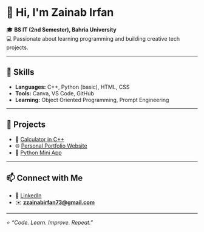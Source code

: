 # 👋 Hi, I'm Zainab Irfan  

🎓 **BS IT (2nd Semester), Bahria University**  
💻 Passionate about learning programming and building creative tech projects.  

---

## 🧰 Skills
- **Languages:** C++, Python (basic), HTML, CSS  
- **Tools:** Canva, VS Code, GitHub  
- **Learning:** Object Oriented Programming, Prompt Engineering  

---

## 🚀 Projects
- 🧮 [Calculator in C++](https://github.com/zainab-irfan/calculator-cpp-/tree/main)  
- 🌐 [Personal Portfolio Website](#)  
- 🧠 [Python Mini App](#)  

---

## 📫 Connect with Me
- 💼 [LinkedIn](https://www.linkedin.com/in/zainab-irfan73)  
- ✉️ **zzainabirfan73@gmail.com**  

---

⭐ *“Code. Learn. Improve. Repeat.”*


